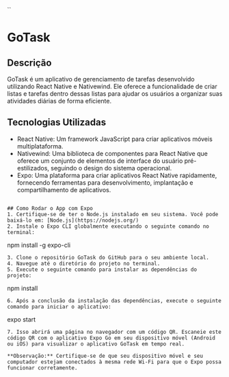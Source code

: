 

``



# GoTask

## Descrição
GoTask é um aplicativo de gerenciamento de tarefas desenvolvido utilizando React Native e Nativewind. Ele oferece a funcionalidade de criar listas e tarefas dentro dessas listas para ajudar os usuários a organizar suas atividades diárias de forma eficiente.

## Tecnologias Utilizadas
- React Native: Um framework JavaScript para criar aplicativos móveis multiplataforma.
- Nativewind: Uma biblioteca de componentes para React Native que oferece um conjunto de elementos de interface do usuário pré-estilizados, seguindo o design do sistema operacional.
- Expo: Uma plataforma para criar aplicativos React Native rapidamente, fornecendo ferramentas para desenvolvimento, implantação e compartilhamento de aplicativos.

```

## Como Rodar o App com Expo
1. Certifique-se de ter o Node.js instalado em seu sistema. Você pode baixá-lo em: [Node.js](https://nodejs.org/)
2. Instale o Expo CLI globalmente executando o seguinte comando no terminal:
   ```
   npm install -g expo-cli
   ```
3. Clone o repositório GoTask do GitHub para o seu ambiente local.
4. Navegue até o diretório do projeto no terminal.
5. Execute o seguinte comando para instalar as dependências do projeto:
   ```
   npm install
   ```
6. Após a conclusão da instalação das dependências, execute o seguinte comando para iniciar o aplicativo:
   ```
   expo start
   ```
7. Isso abrirá uma página no navegador com um código QR. Escaneie este código QR com o aplicativo Expo Go em seu dispositivo móvel (Android ou iOS) para visualizar o aplicativo GoTask em tempo real.

**Observação:** Certifique-se de que seu dispositivo móvel e seu computador estejam conectados à mesma rede Wi-Fi para que o Expo possa funcionar corretamente.
```
